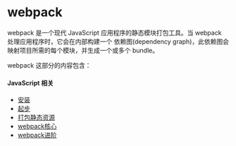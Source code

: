 # webpack
webpack 是一个现代 JavaScript 应用程序的静态模块打包工具。当 webpack 处理应用程序时，它会在内部构建一个 依赖图(dependency graph)，此依赖图会映射项目所需的每个模块，并生成一个或多个 bundle。

webpack 这部分的内容包含：

#### JavaScript 相关
- [安装](./install.html)
- [起步](./start.html)
- [打包静态资源](./static.html)
- [webpack核心](./core.html)
- [webpack进阶](./advanced.html)







